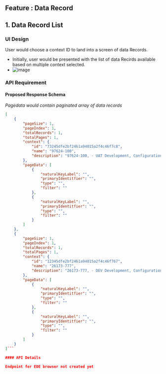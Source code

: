 ## Feature : Data Record

## 1. Data Record List

### UI Design

User would choose a context ID to land into a screen of data Records.

- Initially, user would be presented with the list of data Recirds available based on multiple context selected.
- ![image](https://user-images.githubusercontent.com/99733969/194864304-69a48c47-9288-4809-b47d-cb430b40bc62.png)


### API Requirement

#### Proposed Response Schema

_Pagedata would contain paginated array of data records_

```json
[
    {
        "pageSize": 1,
        "pageIndex": 1,
        "totalRecords": 1,
        "totalPages": 1,
        "context": {
            "id": "73245dfe2bf2461a94015a2f4c46f7c8",
            "name": "97624-100",
            "description": "97624-100, - UAT Development, Configuration in UAT (For ACNX Data flows)"
        },
        "pageData": [
            {
                "naturalKeyLabel": "",
                "primaryIdentitfier": "",
                "type": "",
                "filter": ""
            },
            {
                "naturalKeyLabel": "",
                "primaryIdentitfier": "",
                "type": "",
                "filter": ""
            }
        ]
    },
    {
        "pageSize": 1,
        "pageIndex": 1,
        "totalRecords": 1,
        "totalPages": 1,
        "context": {
            "id": "12345dfe2bf2461a94015a2f4c46f767",
            "name": "26173-777",
            "description": "26173-777, - DEV Development, Configuration in DEV (For ACNX Data flows)"
        },
        "pageData": [
            {
                "naturalKeyLabel": "",
                "primaryIdentitfier": "",
                "type": "",
                "filter": ""
            },
            {
                "naturalKeyLabel": "",
                "primaryIdentitfier": "",
                "type": "",
                "filter": ""
            }
        ]
    }
]```

#### API Details

Endpoint for EDE browser not created yet

